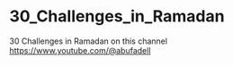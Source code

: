 # 30_Challenges_in_Ramadan
30 Challenges in Ramadan on this channel https://www.youtube.com/@abufadell
